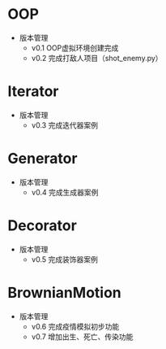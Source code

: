 # OOP
- 版本管理
  - v0.1 OOP虚拟环境创建完成
  - v0.2 完成打敌人项目（shot_enemy.py）

# Iterator
- 版本管理
  - v0.3 完成迭代器案例

# Generator
- 版本管理
  - v0.4 完成生成器案例

# Decorator
- 版本管理
  - v0.5 完成装饰器案例

# BrownianMotion
- 版本管理
  - v0.6 完成疫情模拟初步功能
  - v0.7 增加出生、死亡、传染功能